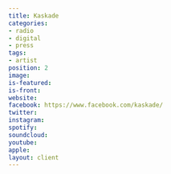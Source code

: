 ```yaml
---
title: Kaskade
categories:
- radio
- digital
- press
tags:
- artist
position: 2
image: 
is-featured: 
is-front: 
website: 
facebook: https://www.facebook.com/kaskade/
twitter: 
instagram: 
spotify: 
soundcloud: 
youtube: 
apple: 
layout: client
---
```


